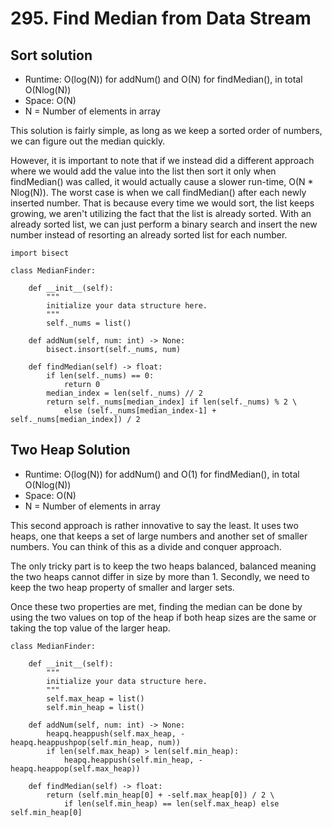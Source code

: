# 295. Find Median from Data Stream

## Sort solution
- Runtime: O(log(N)) for addNum() and O(N) for findMedian(), in total O(Nlog(N))
- Space: O(N)
- N = Number of elements in array

This solution is fairly simple, as long as we keep a sorted order of numbers, we can figure out the median quickly.

However, it is important to note that if we instead did a different approach where we would add the value into the list then sort it only when findMedian() was called, it would actually cause a slower run-time, O(N * Nlog(N)).
The worst case is when we call findMedian() after each newly inserted number.
That is because every time we would sort, the list keeps growing, we aren't utilizing the fact that the list is already sorted.
With an already sorted list, we can just perform a binary search and insert the new number instead of resorting an already sorted list for each number.

```
import bisect

class MedianFinder:

    def __init__(self):
        """
        initialize your data structure here.
        """
        self._nums = list()

    def addNum(self, num: int) -> None:
        bisect.insort(self._nums, num)

    def findMedian(self) -> float:
        if len(self._nums) == 0:
            return 0
        median_index = len(self._nums) // 2
        return self._nums[median_index] if len(self._nums) % 2 \
            else (self._nums[median_index-1] + self._nums[median_index]) / 2
```

## Two Heap Solution
- Runtime: O(log(N)) for addNum() and O(1) for findMedian(), in total O(Nlog(N))
- Space: O(N)
- N = Number of elements in array

This second approach is rather innovative to say the least.
It uses two heaps, one that keeps a set of large numbers and another set of smaller numbers.
You can think of this as a divide and conquer approach.

The only tricky part is to keep the two heaps balanced, balanced meaning the two heaps cannot differ in size by more than 1.
Secondly, we need to keep the two heap property of smaller and larger sets.

Once these two properties are met, finding the median can be done by using the two values on top of the heap if both heap sizes are the same or taking the top value of the larger heap.

```
class MedianFinder:

    def __init__(self):
        """
        initialize your data structure here.
        """
        self.max_heap = list()
        self.min_heap = list()

    def addNum(self, num: int) -> None:
        heapq.heappush(self.max_heap, -heapq.heappushpop(self.min_heap, num))
        if len(self.max_heap) > len(self.min_heap):
            heapq.heappush(self.min_heap, -heapq.heappop(self.max_heap))

    def findMedian(self) -> float:
        return (self.min_heap[0] + -self.max_heap[0]) / 2 \
            if len(self.min_heap) == len(self.max_heap) else self.min_heap[0]
```
